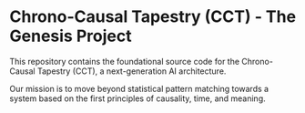 # Chrono-Causal Tapestry (CCT) - The Genesis Project

This repository contains the foundational source code for the Chrono-Causal Tapestry (CCT), a next-generation AI architecture.

Our mission is to move beyond statistical pattern matching towards a system based on the first principles of causality, time, and meaning.
